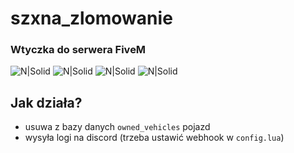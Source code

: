 # szxna_zlomowanie
### Wtyczka do serwera **FiveM** 
![N|Solid](https://cdn.discordapp.com/attachments/806845910474686467/921792529588977674/Screenshot_8.png)
![N|Solid](https://cdn.discordapp.com/attachments/806845910474686467/921792771080196146/Screenshot_9.png)
![N|Solid](https://cdn.discordapp.com/attachments/806845910474686467/921793434023514122/Screenshot_11.png)
![N|Solid](https://cdn.discordapp.com/attachments/806845910474686467/921814796368773130/Screenshot_9.png)

## Jak działa?

- usuwa z bazy danych `owned_vehicles` pojazd
- wysyła logi na discord (trzeba ustawić webhook w `config.lua`)

